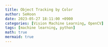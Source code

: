 ```yaml
---
title: Object Tracking by Color
author: SeHoon
date: 2023-05-27 18:11:00 +0900
categories: [Vision Machine Learning, OpenCV]
tags: [machine learning, python]
math: true
mermaid: true
---
```



